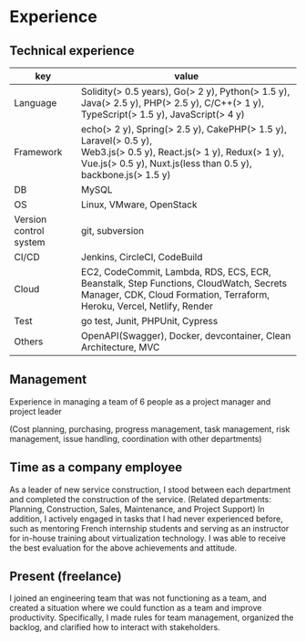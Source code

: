 # Experience
## Technical experience
|  key  |  value  |
| ---- | ---- |
|  Language  |  Solidity(> 0.5 years), Go(> 2 y), Python(> 1.5 y), Java(> 2.5 y), PHP(> 2.5 y), C/C++(> 1 y), <br>TypeScript(> 1.5 y), JavaScript(> 4 y) |
|  Framework  |  echo(> 2 y), Spring(> 2.5 y), CakePHP(> 1.5 y), Laravel(> 0.5 y), <br>Web3.js(> 0.5 y), React.js(> 1 y), Redux(> 1 y), Vue.js(> 0.5 y), Nuxt.js(less than 0.5 y), backbone.js(> 1.5 y)  |
|  DB  |  MySQL  |
|  OS  |  Linux, VMware, OpenStack  |
|  Version control system  |  git, subversion  |
|  CI/CD  |  Jenkins, CircleCI, CodeBuild  |
|  Cloud |  EC2, CodeCommit, Lambda, RDS, ECS, ECR, Beanstalk, Step Functions, CloudWatch, Secrets Manager, CDK, Cloud Formation, Terraform, Heroku, Vercel, Netlify, Render |
|  Test  |  go test, Junit, PHPUnit, Cypress  |
|  Others  |  OpenAPI(Swagger), Docker, devcontainer, Clean Architecture, MVC  |

## Management
Experience in managing a team of 6 people as a project manager and project leader

(Cost planning, purchasing, progress management, task management, risk management, issue handling, coordination with other departments)

## Time as a company employee
As a leader of new service construction, I stood between each department and completed the construction of the service. (Related departments: Planning, Construction, Sales, Maintenance, and Project Support)
In addition, I actively engaged in tasks that I had never experienced before, such as mentoring French internship students and serving as an instructor for in-house training about virtualization technology.
I was able to receive the best evaluation for the above achievements and attitude.

## Present (freelance)
I joined an engineering team that was not functioning as a team, and created a situation where we could function as a team and improve productivity. Specifically, I made rules for team management, organized the backlog, and clarified how to interact with stakeholders.
